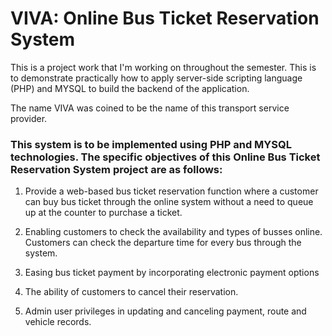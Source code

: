 # VIVA: Online Bus Ticket Reservation System

This is a project work that I'm working on throughout the semester. This is to demonstrate practically how to apply server-side scripting language (PHP)
and MYSQL to build the backend of the application.

The name VIVA was coined to be the name of this transport service provider.

### This system is to be implemented using PHP and MYSQL technologies. The specific objectives of this Online Bus Ticket Reservation System project are as follows:

1. Provide a web-based bus ticket reservation function where a customer can buy bus ticket through the online system without a need to queue up at the counter to purchase a ticket.

2. Enabling customers to check the availability and types of busses online. Customers can check the departure time for every bus through the system.

3. Easing bus ticket payment by incorporating electronic payment options

4. The ability of customers to cancel their reservation.

5. Admin user privileges in updating and canceling payment, route and vehicle records.

